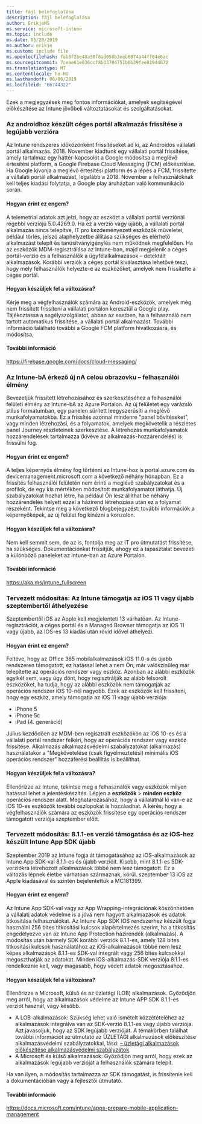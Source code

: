 ```yaml
---
title: fájl belefoglalása
description: fájl belefoglalása
author: ErikjeMS
ms.service: microsoft-intune
ms.topic: include
ms.date: 03/28/2019
ms.author: erikje
ms.custom: include file
ms.openlocfilehash: fab8f2be48a30f6ad058b3eeb6874a44ff04e6ac
ms.sourcegitcommit: 7ceae61e036ccf8b33704751b0b39fee81944072
ms.translationtype: MT
ms.contentlocale: hu-HU
ms.lasthandoff: 06/06/2019
ms.locfileid: "66744322"
---
```

Ezek a megjegyzések meg fontos információkat, amelyek segítségével előkészítése az Intune jövőbeli változtatásokat és szolgáltatásokat. 

### <a name="update-your-android-company-portal-app-to-the-latest-version---4536963--"></a>Az androidhoz készült céges portál alkalmazás frissítése a legújabb verzióra <!--4536963-->
Az Intune rendszeres időközönként frissítéseket ad ki, az Androidos vállalati portál alkalmazás. 2018. November kiadtunk egy vállalati portál frissítése, amely tartalmaz egy háttér-kapcsolót a Google módosítsa a meglévő értesítési platform, a Google Firebase Cloud Messaging (FCM) előkészítése. Ha Google kivonja a meglévő értesítési platform és a lépés a FCM, frissítette a vállalati portál alkalmazást, legalább a 2018. November a felhasználóknak kell teljes kiadási folytatja, a Google play áruházban való kommunikáció során.

#### <a name="how-does-this-affect-me"></a>Hogyan érint ez engem?
A telemetriai adatok azt jelzi, hogy az eszközt a vállalati portál verziónál régebbi verziójú 5.0.4269.0. Ha ez a verzió vagy újabb, a vállalati portál alkalmazás nincs telepítve, IT pro kezdeményezett eszközök műveletei, például törlés, jelszó alaphelyzetbe állítása szükséges és elérhető alkalmazást telepít és tanúsítványigénylés nem működnek megfelelően. Ha az eszközök MDM-regisztrálása az Intune-ban, majd megjelenik a céges portál-verzió és a felhasználók a ügyfélalkalmazások – detektált alkalmazások. Korábbi verziók a céges portál kiválasztása lehetővé teszi, hogy mely felhasználók helyezte-e az eszközöket, amelyek nem frissítette a céges portál.

#### <a name="what-do-i-need-to-do-to-prepare-for-this-change"></a>Hogyan készüljek fel a változásra?
Kérje meg a végfelhasználók számára az Android-eszközök, amelyek még nem frissített frissíteni a vállalati portálon keresztül a Google play. Tájékoztassa a segélyszolgálatot, abban az esetben, ha a felhasználó nem tartott automatikus frissítése, a vállalati portál alkalmazást. További információ található további a Google FCM platform hivatkozásra, és módosítsa.

#### <a name="additional-information"></a>További információ
https://firebase.google.com/docs/cloud-messaging/


### <a name="new-fullscreen-experience-coming-to-intune---4593669--"></a>Az Intune-bA érkező új nA celou obrazovku – felhasználói élmény <!--4593669-->
Bevezetjük frissített létrehozásához és szerkesztéséhez a felhasználói felületi élmény az Intune-bA az Azure Portalon. Az új felületet egy varázsló stílus formátumban, egy panelen sűrített leegyszerűsíti a meglévő munkafolyamatokba. Ez a frissítés azonnal mindenre "panel bővítéseket", vagy minden létrehozási, és a folyamatok, amelyek megkövetelik a részletes panel Journey részleteinek szerkesztése. A létrehozás munkafolyamatok hozzárendelések tartalmazza (kivéve az alkalmazás-hozzárendelés) is frissülni fog.

#### <a name="how-does-this-affect-me"></a>Hogyan érint ez engem?
A teljes képernyős élmény fog történni az Intune-hoz is portal.azure.com és devicemanagement.microsoft.com a következő néhány hónapban. Ez a frissítés felhasználói felületén nem érinti a meglévő szabályzatokat és a profilok, de egy kis mértékben módosított munkafolyamatot láthatja. Új szabályzatokat hozhat létre, ha például Ön lesz állíthat be néhány hozzárendelés helyett ezzel a házirend létrehozása után ez a folyamat részeként. Tekintse meg a következő blogbejegyzést: további információk a képernyőképek, az új felület fog kinézni a konzolon.

#### <a name="what-can-i-do-to-prepare-for-this-change"></a>Hogyan készüljek fel a változásra?
Nem kell semmit sem, de az is, fontolja meg az IT pro útmutatást frissítése, ha szükséges. Dokumentációnkat frissítjük, ahogy ez a tapasztalat bevezeti a különböző paneleket az Intune-ban az Azure Portalon.

#### <a name="additional-information"></a>További információ 
https://aka.ms/intune_fullscreen

### <a name="plan-for-change-intune-moving-to-support-ios-11-and-higher-in-september----4665342--"></a>Tervezett módosítás: Az Intune támogatja az iOS 11 vagy újabb szeptembertől áthelyezése <!-- 4665342-->
Szeptembertől iOS az Apple kell megjelenteti 13 várhatóan. Az Intune-regisztrációt, a céges portál és a Managed Browser támogatja az iOS 11 vagy újabb, az IOS-es 13 kiadás után rövid idővel áthelyezi.

#### <a name="how-does-this-affect-me"></a>Hogyan érint ez engem?
Feltéve, hogy az Office 365 mobilalkalmazások iOS 11.0-s és újabb rendszeren támogatott, ez hatással lehet a nem Ön; már valószínűleg már telepítette az operációs rendszer vagy eszköz. Azonban az alábbi eszközök egyikét sem, vagy úgy dönt, hogy regisztrálják az alább felsorolt eszközöket, ha tudja, hogy az alábbi eszközök nem támogatják az operációs rendszer iOS 10-nél nagyobb. Ezek az eszközök kell frissíteni, hogy egy eszköz, amely támogatja az iOS 11 vagy újabb verziója:

- iPhone 5
- iPhone 5c
- iPad (4. generáció)

Július kezdődően az MDM-ben regisztrált eszközökön az iOS 10-es és a vállalati portál rendszer felkéri, hogy az operációs rendszer vagy eszköz frissítése. Alkalmazás alkalmazásvédelmi szabályzatokat (alkalmazás) használatakor a "Megkövetelése (csak figyelmeztetési) minimális iOS operációs rendszer" hozzáférési beállítás is beállíthat.

#### <a name="what-do-i-need-to-do-to-prepare-for-this-change"></a>Hogyan készüljek fel a változásra?
Ellenőrizze az Intune, tekintse meg a felhasználók vagy eszközök milyen hatással lehet a jelentéskészítés. Lépjen a **eszközök** > **minden eszköz** operációs rendszer alatt. Meghatározásához, hogy a vállalatnál ki van-e az iOS 10-es eszközök további oszlopokat is hozzáadhat. A kérés, hogy a végfelhasználók számára az eszközök frissítése egy operációs rendszer támogatott verziója szeptember előtt.

### <a name="plan-for-change-support-for-version-811-and-higher-of-intune-app-sdk-for-ios----3586942--"></a>Tervezett módosítás: 8.1.1-es verzió támogatása és az iOS-hez készült Intune App SDK újabb <!-- 3586942-->
Szeptember 2019 az Intune fogja át támogatásához az iOS-alkalmazások az Intune App SDK-val 8.1.1-es és újabb verzióit. Kisebb, mint 8.1.1-es SDK-verziókra létrehozott alkalmazások többé nem lesz támogatott. Ez a változás lépnek életbe várhatóan származnak, körül. szeptember 13 iOS az Apple kiadásával és szintén bejelentettük a MC181399.

#### <a name="how-does-this-affect-me"></a>Hogyan érint ez engem?
Az Intune App SDK-val vagy az App Wrapping-integrációnak köszönhetően a vállalati adatok védelme is a jóvá nem hagyott alkalmazások és adatok titkosítása felhasználókat. Az Intune App SDK IOS rendszerhez készült fogja használni 256 bites titkosítási kulcsok alapértelmezés szerint, ha a titkosítás engedélyezve van az Intune App Protection házirendek (alkalmazás). A módosítás után bármely SDK korábbi verziók 8.1.1-es, amely 128 bites titkosítási kulcsok használatához az iOS-alkalmazások többé nem lesz képes alkalmazások 8.1.1-es SDK-val integrált vagy 256 bites kulcsokkal megoszthatják az adatokat. Minden iOS-alkalmazás-SDK verziója 8.1.1-es rendelkeznie kell, vagy magasabb, hogy védett adatok megosztásához.

#### <a name="what-can-i-do-to-prepare-for-this-change"></a>Hogyan készüljek fel a változásra?
Ellenőrizze a Microsoft, külső és az üzletági (LOB) alkalmazások. Győződjön meg arról, hogy az alkalmazások védelme az Intune APP SDK 8.1.1-es verziót használ, vagy később.

- A LOB-alkalmazások: Szükség lehet való ismételt közzétételéhez az alkalmazások integrálva van az SDK-verzió 8.1.1-es vagy újabb verziója. Azt javasoljuk, hogy az SDK legújabb verzióját. A témakörben találhat további információt az útmutató az ÜZLETÁGI alkalmazások előkészítése alkalmazásvédelmi szabályzatokkal, lásd: [– üzletági alkalmazások előkészítése alkalmazásvédelmi szabályzatok](../apps-prepare-mobile-application-management.md).
- A Microsoft és külső alkalmazások: Győződjön meg arról, hogy ezek az alkalmazások legújabb verzióját a felhasználók számára telepít.

Ha van ilyen, a módosítás tartalmazza az SDK támogatást, is frissítenie kell a dokumentációban vagy a fejlesztői útmutató.

#### <a name="additional-information"></a>További információ
https://docs.microsoft.com/intune/apps-prepare-mobile-application-management
